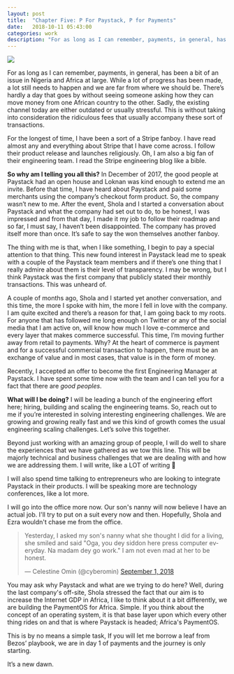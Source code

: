 ```yaml
---
layout: post
title:  "Chapter Five: P For Paystack, P for Payments"
date:   2018-10-11 05:43:00
categories: work
description: "For as long as I can remember, payments, in general, has been a bit of an issue in Nigeria and Africa at large."
---
```


<img src="{{ site.url }}/assets/article_images/paystack/logo.png"/>

For as long as I can remember, payments, in general, has been a bit of an issue in Nigeria and Africa at large. While a lot of progress has been made, a lot still needs to happen and we are far from where we should be. There’s hardly a day that goes by without seeing someone asking how they can move money from one African country to the other. Sadly, the existing channel today are either outdated or usually stressful. This is without taking into consideration the ridiculous fees that usually accompany these sort of transactions. 

For the longest of time, I have been a sort of a Stripe fanboy. I have read almost any and everything about Stripe that I have come across. I follow their product release and launches religiously. Oh, I am also a big fan of their engineering team. I read the Stripe engineering blog like a bible.

**So why am I telling you all this?**
In December of 2017, the good people at Paystack had an open house and Loknan was kind enough to extend me an invite. Before that time, I have heard about Paystack and paid some merchants using the company’s checkout form product. So, the company wasn’t new to me. After the event, Shola and I started a conversation about Paystack and what the company had set out to do, to be honest, I was impressed and from that day, I made it my job to follow their roadmap and so far, I must say, I haven’t been disappointed. The company has proved itself more than once. It’s safe to say the won themselves another fanboy. 

The thing with me is that, when I like something, I begin to pay a special attention to that thing. This new found interest in Paystack lead me to speak with a couple of the Paystack team members and if there’s one thing that I really admire about them is their level of transparency. I may be wrong, but I think Paystack was the first company that publicly stated their monthly transactions. This was unheard of. 

A couple of months ago, Shola and I started yet another conversation, and this time, the more I spoke with him, the more I fell in love with the company. I am quite excited and there’s a reason for that, I am going back to my roots. For anyone that has followed me long enough on Twitter or any of the social media that I am active on, will know how much I love e-commerce and every layer that makes commerce successful. This time, I’m moving further away from retail to payments. Why? At the heart of commerce is payment and for a successful commercial transaction to happen, there must be an exchange of value and in most cases, that value is in the form of money. 

Recently, I accepted an offer to become the first Engineering Manager at Paystack. I have spent some time now with the team and I can tell you for a fact that there are _good peoples_. 

**What will I be doing?**
I will be leading a bunch of the engineering effort here; hiring, building and scaling the engineering teams. So, reach out to me if you’re interested in solving interesting engineering challenges. We are growing and growing really fast and we this kind of growth comes the usual engineering scaling challenges. Let’s solve this together.

Beyond just working with an amazing group of people, I will do well to share the experiences that we have gathered as we tow this line. This will be majorly technical and business challenges that we are dealing with and how we are addressing them. I will write, like a LOT of writing 🙂

I will also spend time talking to entrepreneurs who are looking to integrate Paystack in their products. I will be speaking more are technology conferences, like a lot more. 

I will go into the office more now. Our son's nanny will now believe I have an actual job. I'll try to put on a suit every now and then. Hopefully, Shola and Ezra wouldn't chase me from the office.
<blockquote class="twitter-tweet" data-lang="en"><p lang="en" dir="ltr">Yesterday, I asked my son&#39;s nanny what she thought I did for a living, she smiled and said &quot;Oga, you dey siddon here press computer everyday. Na madam dey go work.&quot; I am not even mad at her to be honest.</p>&mdash; Celestine Omin (@cyberomin) <a href="https://twitter.com/cyberomin/status/1035855710930853888?ref_src=twsrc%5Etfw">September 1, 2018</a></blockquote>
<script async src="https://platform.twitter.com/widgets.js" charset="utf-8"></script>

You may ask why Paystack and what are we trying to do here? Well, during the last company's off-site, Shola stressed the fact that our aim is to increase the Internet GDP in Africa, I like to think about it a bit differently, we are building the PaymentOS for Africa. Simple. If you think about the concept of an operating system, it is that base layer upon which every other thing rides on and that is where Paystack is headed; Africa's PaymentOS.

This is by no means a simple task, If you will let me borrow a leaf from Bezos’ playbook, we are in day 1 of payments and the journey is only starting. 

It’s a new dawn. 